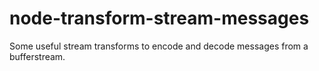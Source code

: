 node-transform-stream-messages
==============================

Some useful stream transforms to encode and decode messages from a bufferstream.
